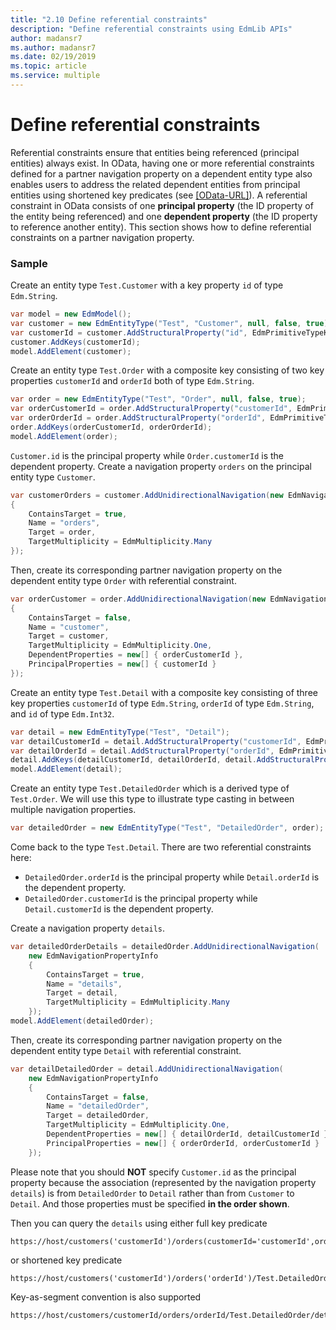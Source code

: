 ```yaml
---
title: "2.10 Define referential constraints"
description: "Define referential constraints using EdmLib APIs"
author: madansr7
ms.author: madansr7
ms.date: 02/19/2019
ms.topic: article
ms.service: multiple
---
```

# Define referential constraints

Referential constraints ensure that entities being referenced (principal entities) always exist. In OData, having one or more referential constraints defined for a partner navigation property on a dependent entity type also enables users to address the related dependent entities from principal entities using shortened key predicates (see [[OData-URL]](https://docs.oasis-open.org/odata/odata/v4.0/errata02/os/complete/part2-url-conventions/odata-v4.0-errata02-os-part2-url-conventions-complete.html#_Toc406398079)). A referential constraint in OData consists of one **principal property** (the ID property of the entity being referenced) and one **dependent property** (the ID property to reference another entity). This section shows how to define referential constraints on a partner navigation property.

### Sample
Create an entity type `Test.Customer` with a key property `id` of type `Edm.String`.

```C#
var model = new EdmModel();
var customer = new EdmEntityType("Test", "Customer", null, false, true);
var customerId = customer.AddStructuralProperty("id", EdmPrimitiveTypeKind.String, false);
customer.AddKeys(customerId);
model.AddElement(customer);
```

Create an entity type `Test.Order` with a composite key consisting of two key properties `customerId` and `orderId` both of type `Edm.String`.

```C#
var order = new EdmEntityType("Test", "Order", null, false, true);
var orderCustomerId = order.AddStructuralProperty("customerId", EdmPrimitiveTypeKind.String, false);
var orderOrderId = order.AddStructuralProperty("orderId", EdmPrimitiveTypeKind.String, false);
order.AddKeys(orderCustomerId, orderOrderId);
model.AddElement(order);
```

`Customer.id` is the principal property while `Order.customerId` is the dependent property. Create a navigation property `orders` on the principal entity type `Customer`.

```C#
var customerOrders = customer.AddUnidirectionalNavigation(new EdmNavigationPropertyInfo
{
    ContainsTarget = true,
    Name = "orders",
    Target = order,
    TargetMultiplicity = EdmMultiplicity.Many
});
```

Then, create its corresponding partner navigation property on the dependent entity type `Order` with referential constraint.

```C#
var orderCustomer = order.AddUnidirectionalNavigation(new EdmNavigationPropertyInfo
{
    ContainsTarget = false,
    Name = "customer",
    Target = customer,
    TargetMultiplicity = EdmMultiplicity.One,
    DependentProperties = new[] { orderCustomerId },
    PrincipalProperties = new[] { customerId }
});
```

Create an entity type `Test.Detail` with a composite key consisting of three key properties `customerId` of type `Edm.String`, `orderId` of type `Edm.String`, and `id` of type `Edm.Int32`.

```C#
var detail = new EdmEntityType("Test", "Detail");
var detailCustomerId = detail.AddStructuralProperty("customerId", EdmPrimitiveTypeKind.String, false);
var detailOrderId = detail.AddStructuralProperty("orderId", EdmPrimitiveTypeKind.String, false);
detail.AddKeys(detailCustomerId, detailOrderId, detail.AddStructuralProperty("id", EdmPrimitiveTypeKind.Int32, false));
model.AddElement(detail);
```

Create an entity type `Test.DetailedOrder` which is a derived type of `Test.Order`. We will use this type to illustrate type casting in between multiple navigation properties.

```C#
var detailedOrder = new EdmEntityType("Test", "DetailedOrder", order);
```

Come back to the type `Test.Detail`. There are two referential constraints here:

- `DetailedOrder.orderId` is the principal property while `Detail.orderId` is the dependent property.
- `DetailedOrder.customerId` is the principal property while `Detail.customerId` is the dependent property.

Create a navigation property `details`.

```C#
var detailedOrderDetails = detailedOrder.AddUnidirectionalNavigation(
    new EdmNavigationPropertyInfo
    {
        ContainsTarget = true,
        Name = "details",
        Target = detail,
        TargetMultiplicity = EdmMultiplicity.Many
    });
model.AddElement(detailedOrder);
```

Then, create its corresponding partner navigation property on the dependent entity type `Detail` with referential constraint.

```C#
var detailDetailedOrder = detail.AddUnidirectionalNavigation(
    new EdmNavigationPropertyInfo
    {
        ContainsTarget = false,
        Name = "detailedOrder",
        Target = detailedOrder,
        TargetMultiplicity = EdmMultiplicity.One,
        DependentProperties = new[] { detailOrderId, detailCustomerId },
        PrincipalProperties = new[] { orderOrderId, orderCustomerId }
    });
```

Please note that you should **NOT** specify `Customer.id` as the principal property because the association (represented by the navigation property `details`) is from `DetailedOrder` to `Detail` rather than from `Customer` to `Detail`. And those properties must be specified **in the order shown**.

Then you can query the `details` using either full key predicate

```
https://host/customers('customerId')/orders(customerId='customerId',orderId='orderId')/Test.DetailedOrder/details(customerId='customerId',orderId='orderId',id=1)
```

or shortened key predicate

```
https://host/customers('customerId')/orders('orderId')/Test.DetailedOrder/details(1)
```

Key-as-segment convention is also supported

```
https://host/customers/customerId/orders/orderId/Test.DetailedOrder/details/1
```
